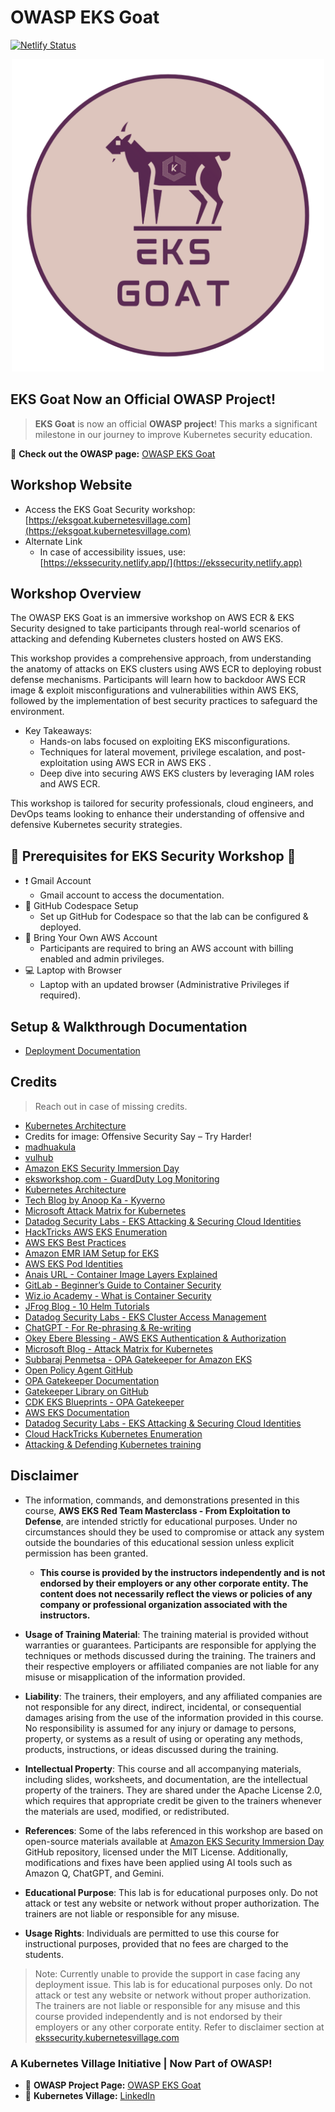 # OWASP EKS Goat 

[![Netlify Status](https://api.netlify.com/api/v1/badges/ecd49ac0-53d7-4a9c-9709-74d5753720c3/deploy-status)](https://app.netlify.com/sites/ekssecurity/deploys)


<p align="center">
  <img src="/external-images/logo-1.png" alt="Logo" width="500"/>
</p>

## EKS Goat Now an Official OWASP Project! 

>  **EKS Goat** is now an official **OWASP project**! This marks a significant milestone in our journey to improve Kubernetes security education.


🔗 **Check out the OWASP page:** [OWASP EKS Goat](https://owasp.org/www-project-eks-goat/)  

## Workshop Website
- Access the EKS Goat Security workshop:  
[https://eksgoat.kubernetesvillage.com](https://eksgoat.kubernetesvillage.com)
- Alternate Link
  - In case of accessibility issues, use:  
[https://ekssecurity.netlify.app/](https://ekssecurity.netlify.app)




## Workshop Overview

The OWASP EKS Goat is an immersive workshop on AWS ECR & EKS Security designed to take participants through real-world scenarios of attacking and defending Kubernetes clusters hosted on AWS EKS.

This workshop provides a comprehensive approach, from understanding the anatomy of attacks on EKS clusters using AWS ECR to deploying robust defense mechanisms. Participants will learn how to backdoor AWS ECR image & exploit misconfigurations and vulnerabilities within AWS EKS, followed by the implementation of best security practices to safeguard the environment.

- Key Takeaways:
  - Hands-on labs focused on exploiting EKS misconfigurations.
  - Techniques for lateral movement, privilege escalation, and post-exploitation using AWS ECR in AWS EKS .
  - Deep dive into securing AWS EKS clusters by leveraging IAM roles and AWS ECR.

This workshop is tailored for security professionals, cloud engineers, and DevOps teams looking to enhance their understanding of offensive and defensive Kubernetes security strategies.

## 🚀 Prerequisites for EKS Security Workshop 🚀

- ❗ Gmail Account
  - Gmail account to access the documentation.
- 🔧 GitHub Codespace Setup
  - Set up GitHub for Codespace so that the lab can be configured & deployed.
- 🔑 Bring Your Own AWS Account
  - Participants are required to bring an AWS account with billing enabled and admin privileges.
- 💻 Laptop with Browser
  - Laptop with an updated browser (Administrative Privileges if required).

## Setup & Walkthrough Documentation

- [Deployment Documentation](https://eksgoat.kubernetesvillage.com/)

## Credits

> Reach out in case of missing credits. 

- [Kubernetes Architecture](https://kubernetes.io/docs/concepts/architecture/)
- Credits for image: Offensive Security Say – Try Harder!
- [madhuakula](https://madhuakula.com/kubernetes-goat/docs/owasp-kubernetes-top-ten/)
- [vulhub](https://github.com/vulhub/vulhub/tree/master/jenkins/CVE-2024-23897)
- [Amazon EKS Security Immersion Day](https://github.com/aws-samples/amazon-eks-security-immersion-day)
- [eksworkshop.com - GuardDuty Log Monitoring](https://www.eksworkshop.com/docs/security/guardduty/log-monitoring/)
- [Kubernetes Architecture](https://kubernetes.io/docs/concepts/architecture/)
- [Tech Blog by Anoop Ka - Kyverno](https://tech.groww.in/kyverno-a-kubernetes-native-policy-management-bdd5bc80b8ca)
- [Microsoft Attack Matrix for Kubernetes](https://www.microsoft.com/en-us/security/blog/2020/04/02/attack-matrix-kubernetes/)
- [Datadog Security Labs - EKS Attacking & Securing Cloud Identities](https://securitylabs.datadoghq.com/articles/amazon-eks-attacking-securing-cloud-identities)
- [HackTricks AWS EKS Enumeration](https://cloud.hacktricks.xyz/pentesting-cloud/aws-security/aws-services/aws-eks-enum)
- [AWS EKS Best Practices](https://aws.github.io/aws-eks-best-practices/security/docs/)
- [Amazon EMR IAM Setup for EKS](https://docs.aws.amazon.com/emr/latest/EMR-on-EKS-DevelopmentGuide/setting-up-enable-IAM.html)
- [AWS EKS Pod Identities](https://docs.aws.amazon.com/eks/latest/userguide/pod-identities.html)
- [Anais URL - Container Image Layers Explained](https://anaisurl.com/container-image-layers-explained/)
- [GitLab - Beginner’s Guide to Container Security](https://about.gitlab.com/topics/devsecops/beginners-guide-to-container-security/)
- [Wiz.io Academy - What is Container Security](https://www.wiz.io/academy/what-is-container-security)
- [JFrog Blog - 10 Helm Tutorials](https://jfrog.com/blog/10-helm-tutorials-to-start-your-kubernetes-journey/)
- [Datadog Security Labs - EKS Cluster Access Management](https://securitylabs.datadoghq.com/articles/amazon-eks-attacking-securing-cloud-identities/#authorization-eks-cluster-access-management-recommended)
- [ChatGPT - For Re-phrasing & Re-writing](https://chatgpt.com)
- [Okey Ebere Blessing - AWS EKS Authentication & Authorization](https://okeyebereblessing.medium.com/how-to-configure-and-manage-authentication-and-authorization-in-aws-elastic-kubernetes-service-367a49ab3f9f)
- [Microsoft Blog - Attack Matrix for Kubernetes](https://www.microsoft.com/en-us/security/blog/2020/04/02/attack-matrix-kubernetes/)
- [Subbaraj Penmetsa - OPA Gatekeeper for Amazon EKS](https://medium.com/@subbarajpenmetsa/open-policy-agent-opa-gatekeeper-for-amazon-eks-507dd1edc72d)
- [Open Policy Agent GitHub](https://github.com/open-policy-agent)
- [OPA Gatekeeper Documentation](https://open-policy-agent.github.io/gatekeeper/website/docs/)
- [Gatekeeper Library on GitHub](https://github.com/open-policy-agent/gatekeeper-library)
- [CDK EKS Blueprints - OPA Gatekeeper](https://aws-quickstart.github.io/cdk-eks-blueprints/addons/opa-gatekeeper/)
- [AWS EKS Documentation](https://aws.amazon.com/eks/)
- [Datadog Security Labs - EKS Attacking & Securing Cloud Identities](https://securitylabs.datadoghq.com/articles/amazon-eks-attacking-securing-cloud-identities/)
- [Cloud HackTricks Kubernetes Enumeration](https://cloud.hacktricks.xyz/pentesting-cloud/kubernetes-security/kubernetes-enumeration)
- [ Attacking & Defending Kubernetes training](https://www.linkedin.com/in/peachycloudsecurity/)

## Disclaimer

- The information, commands, and demonstrations presented in this course, **AWS EKS Red Team Masterclass - From Exploitation to Defense**, are intended strictly for educational purposes. Under no circumstances should they be used to compromise or attack any system outside the boundaries of this educational session unless explicit permission has been granted.

    - <b>This course is provided by the instructors independently and is not endorsed by their employers or any other corporate entity. The content does not necessarily reflect the views or policies of any company or professional organization associated with the instructors.</b>

- **Usage of Training Material**: The training material is provided without warranties or guarantees. Participants are responsible for applying the techniques or methods discussed during the training. The trainers and their respective employers or affiliated companies are not liable for any misuse or misapplication of the information provided.

- **Liability**: The trainers, their employers, and any affiliated companies are not responsible for any direct, indirect, incidental, or consequential damages arising from the use of the information provided in this course. No responsibility is assumed for any injury or damage to persons, property, or systems as a result of using or operating any methods, products, instructions, or ideas discussed during the training.

- **Intellectual Property**: This course and all accompanying materials, including slides, worksheets, and documentation, are the intellectual property of the trainers. They are shared under the Apache License 2.0, which requires that appropriate credit be given to the trainers whenever the materials are used, modified, or redistributed.

- **References**: Some of the labs referenced in this workshop are based on open-source materials available at [Amazon EKS Security Immersion Day](https://github.com/aws-samples/amazon-eks-security-immersion-day) GitHub repository, licensed under the MIT License. Additionally, modifications and fixes have been applied using AI tools such as Amazon Q, ChatGPT, and Gemini.

- **Educational Purpose**: This lab is for educational purposes only. Do not attack or test any website or network without proper authorization. The trainers are not liable or responsible for any misuse.
- **Usage Rights**: Individuals are permitted to use this course for instructional purposes, provided that no fees are charged to the students.



> Note: Currently unable to provide the support in case facing any deployment issue. This lab is for educational purposes only. Do not attack or test any website or network without proper authorization. The trainers are not liable or responsible for any misuse and this course provided independently and is not endorsed by their employers or any other corporate entity. Refer to disclaimer section at [ekssecurity.kubernetesvillage.com](https://ekssecurity.kubernetesvillage.com/welcome/introduction#disclaimer)



### A Kubernetes Village Initiative | Now Part of OWASP!
 -  🔗 **OWASP Project Page:** [OWASP EKS Goat](https://owasp.org/www-project-eks-goat/)  
 - 🔗 **Kubernetes Village:** [LinkedIn](https://www.linkedin.com/company/kubernetesvillage)

